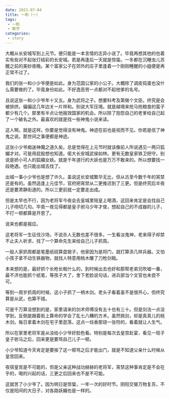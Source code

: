 ```yaml
---
date: 2021-07-04
title: 一和（一）
tags: 
 - 一和
 - 数字
categories: 
 - story 
---
```

大概从长安城写到上元节。便只能是一本言情的志异小说了。毕竟再想其他的也着实有些对不起张灯结彩的长安城。若是再逢后一天就是惊蛰。一冬都在沉睡虫儿苏醒之前的美妙夜晚。某个富家公子在郊外的庄子里逢着一个刚刚睡醒的小姐便是再正常不过了。



我们的张一和小少爷便是如此。身为范国公家的小公子。大概除了调皮捣蛋也没什么需要做的了。毕竟身份如此。不好逸恶劳一点都对不起他爹的名号。



且说这张一和小少爷年十又五。身为武将之子。想要科考及第做个文臣。终究是会被排挤。偏偏这几年边关一片祥和。别说大军压境。就是越境来抢马抢粮食的蛮子都少有几个。那里有半点让他报效国家的机会。所以除了抱怨自己的老爹给自己起了一个破名之外。最喜欢的就是找一些神鬼小说来读。

<!--more-->

这人啊。就是这样。你要是觉得没有神鬼。神迹在前也是视而不见。你若是信了神鬼之说。那世间之事便都是神迹。



这张小少爷痴迷神魔之道久矣。总是觉得在上元节时就该像前人所说遇见一两只狐媚才对。可是用屁股想也知道。偌大长安城武侯如林。更有无数皇家铁卫把守。别说是娇小可人的狐媚女妖。就是千年道行的大妖也是万万不敢来的。所以想要找一段艳遇。也只能出城去找了。



出城一事小少爷也是想了许久。虽说这长安城繁华无比，但从古至今数千年的宵禁还是有的。虽然适逢上元佳节，官府把宵禁从二更推迟到了三更。但是终究后半夜还是要肃静街道的。所以三更前就一定要走出成。



但是太早也不行，因为老将军今夜会去皇城里陪皇上喝酒，这回来肯定是会找自己儿子唠叨几句。毕竟一夜见得都是皇子驸马少年才俊，想起自己的不成器的儿子，不打一顿都算是开恩了。



说来也都是报应。



这老将军一生征伐沙场，不说杀人无数也差不很多。一生看淡鬼神，老来得子却禁不止夫人祈求，找了一个算命先生来给自己儿子抓周。



一般人家抓周都是笔墨纸砚算盘银子，他家因为是将门，就打算添几样兵器。又怕小孩子拿不动生铁器物，就找人特意用桃木雕了刀枪剑戟。



本来想的是，最好抓个长枪长戟什么的，到时候出去也好和那帮老弟兄吹嘘一番，最不济也能抓个纸笔，等孩子大了，舍下老脸说句话，进兵部当个文官也未尝不可。



等到一周岁抓周的时候，这小子抓了一柄木剑。老头子看着虽不是很开心，但终究算是从武，也算不错。



可是千万算没想到的是，家里请来的剑术师傅没有五十也有三十。但是剑法一点没学到，反倒是跟着街上算命的学会了乱七八糟的方术。虽然佩剑，却是真真儿的桃木剑。每日拿着木剑在宅子里逛荡，这点一炷香那烧一张符的，看着就让人生气。



所以在家里老将军是从没给小少爷好脸色看。特别是每次去皇宫赴宴，看见一班子皇子驸马之后，回来更是要骂自己儿子一顿。



小少爷知道今天肯定是要挨了这一顿骂之后才能出门，就是不知道父亲什么时候从皇宫回来。



夜宿皇宫是不可能的，但是父亲这种战功赫赫的老将军，宵禁这种事肯定是不会在乎的，喝的兴起的话，三更之后回来也不是不可能。



这就苦了小少爷了。因为明日是惊蛰，一年一次的好时节。阴阳交替万物复苏，不仅是阳间的大日子，对各路妖媚也是一样的。
